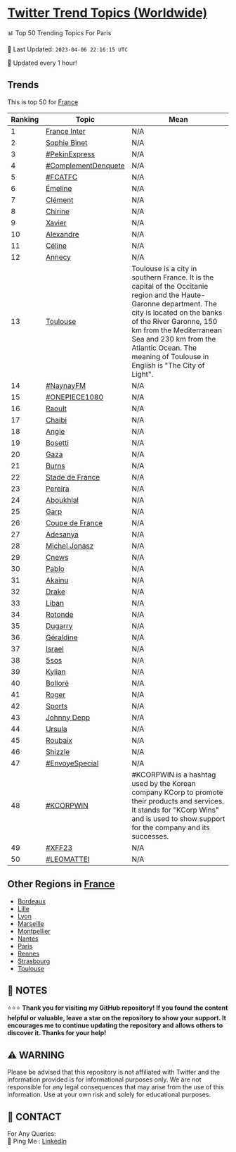 [Twitter Trend Topics (Worldwide)](https://github.com/ErcinDedeoglu/Twitter-Trend-Topics)
==========


📊 Top 50 Trending Topics For Paris

📆 Last Updated: `2023-04-06 22:16:15 UTC`

🔧 Updated every 1 hour!


## Trends

This is top 50 for [France](</France>)

| Ranking | Topic | Mean |
| ------- | ------------ | ------------ |
| 1 | [France Inter](http://twitter.com/search?q=France+Inter) | N/A |
| 2 | [Sophie Binet](http://twitter.com/search?q=Sophie+Binet) | N/A |
| 3 | [#PekinExpress](http://twitter.com/search?q=%23PekinExpress) | N/A |
| 4 | [#ComplementDenquete](http://twitter.com/search?q=%23ComplementDenquete) | N/A |
| 5 | [#FCATFC](http://twitter.com/search?q=%23FCATFC) | N/A |
| 6 | [Émeline](http://twitter.com/search?q=%c3%89meline) | N/A |
| 7 | [Clément](http://twitter.com/search?q=Cl%c3%a9ment) | N/A |
| 8 | [Chirine](http://twitter.com/search?q=Chirine) | N/A |
| 9 | [Xavier](http://twitter.com/search?q=Xavier) | N/A |
| 10 | [Alexandre](http://twitter.com/search?q=Alexandre) | N/A |
| 11 | [Céline](http://twitter.com/search?q=C%c3%a9line) | N/A |
| 12 | [Annecy](http://twitter.com/search?q=Annecy) | N/A |
| 13 | [Toulouse](http://twitter.com/search?q=Toulouse) | Toulouse is a city in southern France. It is the capital of the Occitanie region and the Haute-Garonne department. The city is located on the banks of the River Garonne, 150 km from the Mediterranean Sea and 230 km from the Atlantic Ocean. The meaning of Toulouse in English is "The City of Light". |
| 14 | [#NaynayFM](http://twitter.com/search?q=%23NaynayFM) | N/A |
| 15 | [#ONEPIECE1080](http://twitter.com/search?q=%23ONEPIECE1080) | N/A |
| 16 | [Raoult](http://twitter.com/search?q=Raoult) | N/A |
| 17 | [Chaibi](http://twitter.com/search?q=Chaibi) | N/A |
| 18 | [Angie](http://twitter.com/search?q=Angie) | N/A |
| 19 | [Bosetti](http://twitter.com/search?q=Bosetti) | N/A |
| 20 | [Gaza](http://twitter.com/search?q=Gaza) | N/A |
| 21 | [Burns](http://twitter.com/search?q=Burns) | N/A |
| 22 | [Stade de France](http://twitter.com/search?q=Stade+de+France) | N/A |
| 23 | [Pereira](http://twitter.com/search?q=Pereira) | N/A |
| 24 | [Aboukhlal](http://twitter.com/search?q=Aboukhlal) | N/A |
| 25 | [Garp](http://twitter.com/search?q=Garp) | N/A |
| 26 | [Coupe de France](http://twitter.com/search?q=Coupe+de+France) | N/A |
| 27 | [Adesanya](http://twitter.com/search?q=Adesanya) | N/A |
| 28 | [Michel Jonasz](http://twitter.com/search?q=Michel+Jonasz) | N/A |
| 29 | [Cnews](http://twitter.com/search?q=Cnews) | N/A |
| 30 | [Pablo](http://twitter.com/search?q=Pablo) | N/A |
| 31 | [Akainu](http://twitter.com/search?q=Akainu) | N/A |
| 32 | [Drake](http://twitter.com/search?q=Drake) | N/A |
| 33 | [Liban](http://twitter.com/search?q=Liban) | N/A |
| 34 | [Rotonde](http://twitter.com/search?q=Rotonde) | N/A |
| 35 | [Dugarry](http://twitter.com/search?q=Dugarry) | N/A |
| 36 | [Géraldine](http://twitter.com/search?q=G%c3%a9raldine) | N/A |
| 37 | [Israel](http://twitter.com/search?q=Israel) | N/A |
| 38 | [5sos](http://twitter.com/search?q=5sos) | N/A |
| 39 | [Kylian](http://twitter.com/search?q=Kylian) | N/A |
| 40 | [Bolloré](http://twitter.com/search?q=Bollor%c3%a9) | N/A |
| 41 | [Roger](http://twitter.com/search?q=Roger) | N/A |
| 42 | [Sports](http://twitter.com/search?q=Sports) | N/A |
| 43 | [Johnny Depp](http://twitter.com/search?q=Johnny+Depp) | N/A |
| 44 | [Ursula](http://twitter.com/search?q=Ursula) | N/A |
| 45 | [Roubaix](http://twitter.com/search?q=Roubaix) | N/A |
| 46 | [Shizzle](http://twitter.com/search?q=Shizzle) | N/A |
| 47 | [#EnvoyeSpecial](http://twitter.com/search?q=%23EnvoyeSpecial) | N/A |
| 48 | [#KCORPWIN](http://twitter.com/search?q=%23KCORPWIN) | #KCORPWIN is a hashtag used by the Korean company KCorp to promote their products and services. It stands for "KCorp Wins" and is used to show support for the company and its successes. |
| 49 | [#XFF23](http://twitter.com/search?q=%23XFF23) | N/A |
| 50 | [#LEOMATTEI](http://twitter.com/search?q=%23LEOMATTEI) | N/A |



## Other Regions in [France](</France>)

* [Bordeaux](</France/Bordeaux.md>)
* [Lille](</France/Lille.md>)
* [Lyon](</France/Lyon.md>)
* [Marseille](</France/Marseille.md>)
* [Montpellier](</France/Montpellier.md>)
* [Nantes](</France/Nantes.md>)
* [Paris](</France/Paris.md>)
* [Rennes](</France/Rennes.md>)
* [Strasbourg](</France/Strasbourg.md>)
* [Toulouse](</France/Toulouse.md>)



## 📝 NOTES

⭐⭐⭐ **Thank you for visiting my GitHub repository! If you found the content helpful or valuable, leave a star on the repository to show your support. It encourages me to continue updating the repository and allows others to discover it. Thanks for your help!**


## ⚠️ WARNING

Please be advised that this repository is not affiliated with Twitter and the information provided is for informational purposes only. We are not responsible for any legal consequences that may arise from the use of this information. Use at your own risk and solely for educational purposes.


## 📨 CONTACT

 For Any Queries:  
            🏓 Ping Me : [LinkedIn](https://www.linkedin.com/in/ercindedeoglu/)
